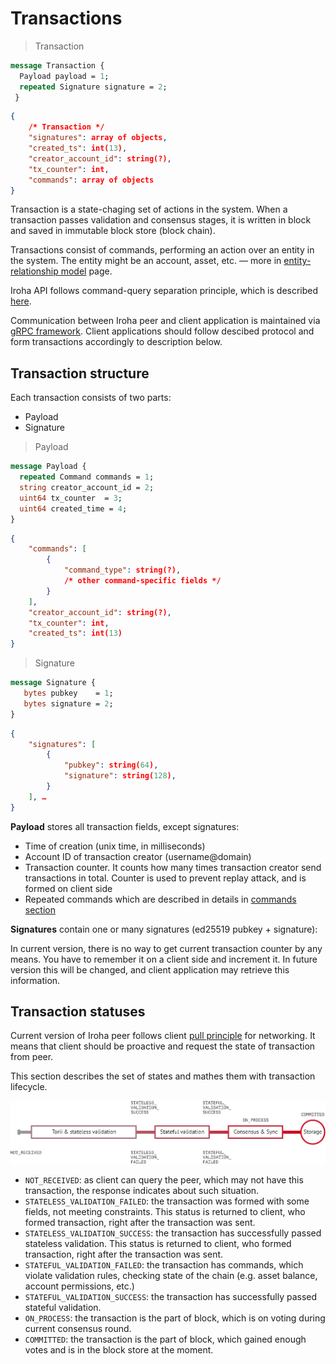 # Transactions

> Transaction 

```protobuf
message Transaction {
  Payload payload = 1;
  repeated Signature signature = 2;
 }
```
```json
{
	/* Transaction */
	"signatures": array of objects,
    "created_ts": int(13),
    "creator_account_id": string(?),
    "tx_counter": int,
    "commands": array of objects
}
```

Transaction is a state-chaging set of actions in the system. When a transaction passes validation and consensus stages, it is written in block and saved in immutable block store (block chain). 

Transactions consist of commands, performing an action over an entity in the system. The entity might be an account, asset, etc. — more in [entity-relationship model](#er-model) page. 

<aside class="notice">
Iroha API follows command-query separation principle, which is described <a href="https://en.wikipedia.org/wiki/Command–query_separation">here</a>.
</aside>


Communication between Iroha peer and client application is maintained via [gRPC framework](https://grpc.io/about/). 
Client applications should follow descibed protocol and form transactions accordingly to description below.

## Transaction structure 

Each transaction consists of two parts:
<ul>
    <li> Payload </li> 
    <li> Signature </li> 
</ul>

> Payload

```protobuf
message Payload {
  repeated Command commands = 1;
  string creator_account_id = 2;
  uint64 tx_counter  = 3;
  uint64 created_time = 4;
}
```
```json
{
    "commands": [
        {
            "command_type": string(?),
            /* other command-specific fields */
        }
    ],
    "creator_account_id": string(?),
    "tx_counter": int,
    "created_ts": int(13)
}
```

> Signature 

```protobuf
message Signature {
   bytes pubkey    = 1;
   bytes signature = 2;
}
```
```json 
{
    "signatures": [
        {
            "pubkey": string(64),
            "signature": string(128),
        }
    ], …
}
```

**Payload** stores all transaction fields, except signatures: 
<ul>
    <li> Time of creation (unix time, in milliseconds) </li> 
    <li> Account ID of transaction creator (username@domain) </li>
    <li> Transaction counter. It counts how many times transaction creator send transactions in total. Counter is used to prevent replay attack, and is formed on client side </li>
    <li> Repeated commands which are described in details in <a href="#commands">commands section</a> </li> 
</ul>

**Signatures** contain one or many signatures (ed25519 pubkey + signature):

<aside class="notice">
In current version, there is no way to get current transaction counter by any means. You have to remember it on a client side and increment it. In future version this will be changed, and client application may retrieve this information.
</aside>

## Transaction statuses

Current version of Iroha peer follows client [pull principle](https://en.wikipedia.org/wiki/Pull_technology) for networking. It means that client should be proactive and request the state of transaction from peer. 

This section describes the set of states and mathes them with transaction lifecycle.

![Block](../images/tx_status.png "Block structure")

 * `NOT_RECEIVED`: as client can query the peer, which may not have this transaction, the response indicates about such situation.
 * `STATELESS_VALIDATION_FAILED`: the transaction was formed with some fields, not meeting constraints. This status is returned to client, who formed transaction, right after the transaction was sent. 
 * `STATELESS_VALIDATION_SUCCESS`: the transaction has successfully passed stateless validation. This status is returned to client, who formed transaction, right after the transaction was sent. 
 * `STATEFUL_VALIDATION_FAILED`: the transaction has commands, which violate validation rules, checking state of the chain (e.g. asset balance, account permissions, etc.) 
 * `STATEFUL_VALIDATION_SUCCESS`: the transaction has successfully passed stateful validation.
 * `ON_PROCESS`: the transaction is the part of block, which is on voting during current consensus round.
 * `COMMITTED`: the transaction is the part of block, which gained enough votes and is in the block store at the moment. 